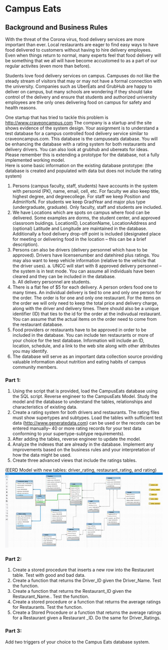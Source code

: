 # Campus Eats

## Background and Business Rules

With the threat of the Corona virus, food delivery services are more important than ever.  Local restaurants are eager to find easy ways to have food delivered to customers without having to hire delivery employees. Even when things return to normal, many experts feel that food delivery will be something that we all will have become accustomed to as a part of our regular activites (even more than before).  

Students love food delivery services on campus.  Campuses do not like the steady stream of visitors that may or  may not have a formal connection with the university.  Companies such as UberEats and GrubHub are happy to deliver on campus, but many schools are wondering if they should take control of the delivery and ensure that students and authorized university employees are the only ones delivering food on campus for safety and health reasons.

One startup that has tried to tackle this problem  is http://www.craveoncampus.com
The company is a startup and  the site shows evidence of the system design.  Your assignment is to understand a test database for a campus controlled food delivery service similar to craveoncampus.com.  This database is the campuseats database.  You will be enhancing the database with a rating system for both restaurants and delivery drivers.  You can also look at grubhub and ubereats for ideas.  Please remember this is extending a prototype for the database, not a fully implemented working model.   
Here is some basic information on the existing database prototype: (the database is created and populated with data but does not include the rating system)
1)	Persons (campus faculty, staff, students) have accounts in the system with personid (PK), name, email, cell, etc.  For faculty we also keep title, highest degree, and degreecollege.  For staff we keep Position and AdminYorN.  For students we keep GradYear and major plus type (undergraduate, graduate).  Only faculty, staff and students are included.
2)	We have Locations which are spots on campus where food can be delivered.  Some examples are dorms, the student center, and approved classroom buidings.  LocationID, LocationName, LocationAddress and (optional) Latitude and Longitude are maintained in the database. Additionally a food delivery drop-off point is included (designated place for meeting or delivering food in the location – this can be a brief description).
3)	Persons can also be drivers (delivery personnel which have to be approved). Drivers have licensenumber and datehired plus ratings. You may also want to keep vehicle information (relative to the vehicle that the driver uses).
a.	UNCC will start with 8 approved delivery personnel – the system is in test mode.  You can assume all individuals have been cleared and they can be included in the database.  
b.	All delivery personnel are students.
4)	There is a flat fee of $5 for each delivery.  A person orders food one to many times.  An individual delivery is tied to one and only one person for the order.  The order is for one and only one restaurant.  For the items on the order we will only need to keep the total price and delivery charge, along with the driver and delivery times.  There should also be a unique identifier (ID) that ties to the id for the order at the indivudual restaurant.  You can assume that the actual items on the order need to come from the restaurant database.
5)	Food providers or restaurants have to be approved in order to be included in the database.  You can include ten restaurants or more of your choice for the test database.  Information will include an ID, location, schedule, and a link to the web site along with other attributes you may identify.
6)	The database will serve as an important data collection source providing valuable information about nutrition and eating habits of campus community members.


### Part 1:

1)	Using the script that is provided, load the CampusEats database using the SQL script.  Reverse engineer to the CampusEats Model.  Study the model and the database to understand the tables, relationships and characteristics of existing data.
2)	Create a rating system for both drivers and restaurants.  The rating files must show supertypes and subtypes. Load the tables with sufficient test data (http://www.generatedata.com) can be used or the records can be entered manually– 40 or more rating records for your test data conforming to your supertype-subtype requirements).
3)	After adding the tables, reverse engineer to update the model.
4)	Analyze the indexes that are already in the database. Implement any improvements based on the business rules and your interpretation of how the data might be used.
5)	Create three advanced views that include the ratings tables.

(EERD Model with new tables: driver_rating, restaurant_rating, and rating)
![EERD](Images/Group5_ERDiagram.PNG)
 
### Part 2:

1)  Create a stored procedure that inserts a new row into the Restaurant table. Test with good and bad data.
2)  Create a function that returns the Driver_ID given the Driver_Name.  Test the function.
3)  Create a function that returns the Restaurant_ID given the Restaurant_Name..  Test the function.
4)  Create a stored procedure or a function that returns the average ratings for Restaurants.  Test the function.
5)  Create a Stored Procedure or a function that returns the average ratings for a Restaurant given a Restaurant _ID.  Do the same for Driver_Ratings.

### Part 3:

Add two triggers of your choice to the Campus Eats database system.



    

 


